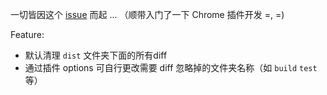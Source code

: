 一切皆因这个 [issue](https://gitlab.com/gitlab-org/gitlab-foss/-/issues/27669#note_22928521) 而起 ... （顺带入门了一下 Chrome 插件开发 =, =)



Feature:

+ 默认清理 `dist` 文件夹下面的所有diff
+ 通过插件 options 可自行更改需要 diff 忽略掉的文件夹名称（如 `build` `test` 等）
